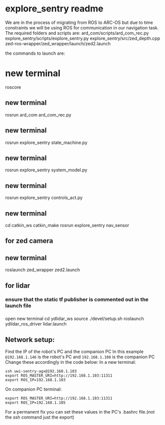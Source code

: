 # explore_sentry readme

We are in the process of migrating from ROS to ARC-OS but due to time constraints we will be using ROS for communication in our navigation task. The required folders and scripts are:
ard_com/scripts/ard_com_rec.py
explore_sentry/scripts/explore_sentry.py
explore_sentry/src/zed_depth.cpp
zed-ros-wrapper/zed_wrapper/launch/zed2.launch

the commands to launch are:
# new terminal
roscore

## new terminal
rosrun ard_com ard_com_rec.py

##  new terminal
rosrun explore_sentry state_machine.py

##  new terminal
rosrun explore_sentry system_model.py

##  new terminal
rosrun explore_sentry controls_act.py

## new terminal
cd catkin_ws
catkin_make
rosrun explore_sentry nav_sensor

## for zed camera
## new terminal
roslaunch zed_wrapper zed2.launch

## for lidar
### ensure that the static tf publisher is commented out in the launch file
### <param name="port"         type="string" value="/dev/ttyUSB0"/> 
### <param name="angle_min"    type="double" value="-157.5" /> 
### <param name="angle_max"    type="double" value="-22.5" />
open new terminal
cd ydlidar_ws
source ./devel/setup.sh
roslaunch ydlidar_ros_driver lidar.launch


## Network setup:
Find the IP of the robot's PC and the companion PC
In this example `@192.168.1.146` is the robot's PC and `192.168.1.108` is the companion PC
Change these accordingly in the code below:
In a new terminal:
```
ssh uwi-sentry-agx@192.168.1.103
export ROS_MASTER_URI=http://192.168.1.103:11311
export ROS_IP=192.168.1.103
```

On companion PC terminal:
```
export ROS_MASTER_URI=http://192.168.1.103:11311
export ROS_IP=192.168.1.105
```
For a permanent fix you can set these values in the PC's .bashrc file.(not the ssh command just the export)

